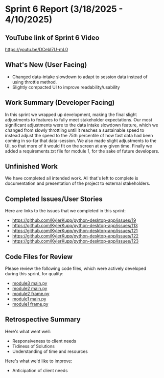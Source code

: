 # Sprint 6 Report (3/18/2025 - 4/10/2025)

## YouTube link of Sprint 6 Video
https://youtu.be/DCebI7U-mL0 

## What's New (User Facing)
 * Changed data-intake slowdown to adapt to session data instead of using throttle method.
 * Slightly compacted UI to improve readability/usability

## Work Summary (Developer Facing)
In this sprint we wrapped up development, making the final slight adjustments to features to fully meet stakeholder expectations. Our most significant adjustments were to the data intake slowdown feature, which we changed from slowly throttling until it reaches a sustainable speed to instead adjust the speed to the 75th percentile of how fast data had been coming in so-far that data-session. We also made slight adjustments to the UI, so that more of it would fit on the screen at any given time. Finally we added a requirements.txt file for module 1, for the sake of future developers.

## Unfinished Work
We have completed all intended work. All that's left to complete is documentation and presentation of the project to external stakeholders.

## Completed Issues/User Stories
Here are links to the issues that we completed in this sprint:

* https://github.com/KylerKupp/python-desktop-app/issues/19
* https://github.com/KylerKupp/python-desktop-app/issues/113
* https://github.com/KylerKupp/python-desktop-app/issues/121
* https://github.com/KylerKupp/python-desktop-app/issues/122
* https://github.com/KylerKupp/python-desktop-app/issues/123

## Code Files for Review
Please review the following code files, which were actively developed during this sprint, for quality:
 * [module3 main.py](https://github.com/KylerKupp/python-desktop-app/blob/main/module3/application/mainUI/main.py)
 * [module2 main.py](https://github.com/KylerKupp/python-desktop-app/blob/main/module2/application/mainUI/main.py)
 * [module2 frame.py](https://github.com/KylerKupp/python-desktop-app/blob/main/module2/application/uiElements/frame.py)
 * [module1 main.py](https://github.com/KylerKupp/python-desktop-app/blob/main/module1/application/mainUI/main.py)
 * [module1 frame.py](https://github.com/KylerKupp/python-desktop-app/blob/main/module1/application/uiElements/frame.py)
 
## Retrospective Summary
Here's what went well:
  * Responsiveness to client needs
  * Tidiness of Solutions
  * Understanding of time and resources
 
Here's what we'd like to improve:
   * Anticipation of client needs
